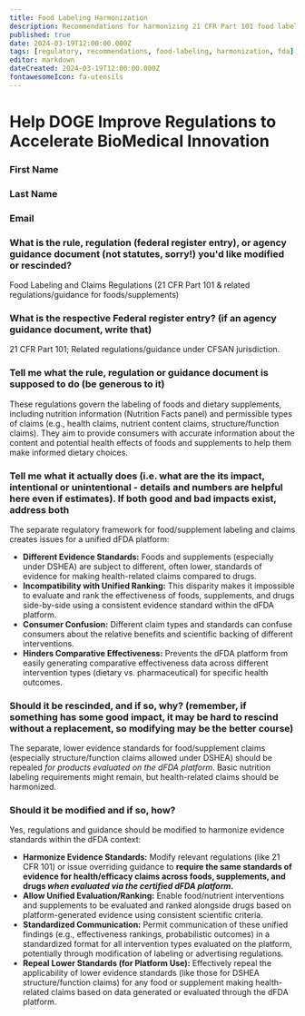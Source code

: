 ```yaml
---
title: Food Labeling Harmonization
description: Recommendations for harmonizing 21 CFR Part 101 food labeling requirements with dFDA platform capabilities
published: true
date: 2024-03-19T12:00:00.000Z
tags: [regulatory, recommendations, food-labeling, harmonization, fda]
editor: markdown
dateCreated: 2024-03-19T12:00:00.000Z
fontawesomeIcon: fa-utensils
---
```


# Help DOGE Improve Regulations to Accelerate BioMedical Innovation

### First Name

### Last Name

### Email

### What is the rule, regulation (federal register entry), or agency guidance document (not statutes, sorry!) you'd like modified or rescinded?

Food Labeling and Claims Regulations (21 CFR Part 101 & related regulations/guidance for foods/supplements)

### What is the respective Federal register entry? (if an agency guidance document, write that)

21 CFR Part 101; Related regulations/guidance under CFSAN jurisdiction.

### Tell me what the rule, regulation or guidance document is supposed to do (be generous to it)

These regulations govern the labeling of foods and dietary supplements, including nutrition information (Nutrition Facts panel) and permissible types of claims (e.g., health claims, nutrient content claims, structure/function claims). They aim to provide consumers with accurate information about the content and potential health effects of foods and supplements to help them make informed dietary choices.

### Tell me what it actually does (i.e. what are the its impact, intentional or unintentional - details and numbers are helpful here even if estimates). If both good and bad impacts exist, address both

The separate regulatory framework for food/supplement labeling and claims creates issues for a unified dFDA platform:

* **Different Evidence Standards:** Foods and supplements (especially under DSHEA) are subject to different, often lower, standards of evidence for making health-related claims compared to drugs.
* **Incompatibility with Unified Ranking:** This disparity makes it impossible to evaluate and rank the effectiveness of foods, supplements, and drugs side-by-side using a consistent evidence standard within the dFDA platform.
* **Consumer Confusion:** Different claim types and standards can confuse consumers about the relative benefits and scientific backing of different interventions.
* **Hinders Comparative Effectiveness:** Prevents the dFDA platform from easily generating comparative effectiveness data across different intervention types (dietary vs. pharmaceutical) for specific health outcomes.

### Should it be rescinded, and if so, why? (remember, if something has some good impact, it may be hard to rescind without a replacement, so modifying may be the better course)

The separate, lower evidence standards for food/supplement claims (especially structure/function claims allowed under DSHEA) should be repealed *for products evaluated on the dFDA platform*. Basic nutrition labeling requirements might remain, but health-related claims should be harmonized.

### Should it be modified and if so, how?

Yes, regulations and guidance should be modified to harmonize evidence standards within the dFDA context:

* **Harmonize Evidence Standards:** Modify relevant regulations (like 21 CFR 101) or issue overriding guidance to **require the same standards of evidence for health/efficacy claims across foods, supplements, and drugs *when evaluated via the certified dFDA platform*.**
* **Allow Unified Evaluation/Ranking:** Enable food/nutrient interventions and supplements to be evaluated and ranked alongside drugs based on platform-generated evidence using consistent scientific criteria.
* **Standardized Communication:** Permit communication of these unified findings (e.g., effectiveness rankings, probabilistic outcomes) in a standardized format for all intervention types evaluated on the platform, potentially through modification of labeling or advertising regulations.
* **Repeal Lower Standards (for Platform Use):** Effectively repeal the applicability of lower evidence standards (like those for DSHEA structure/function claims) for any food or supplement making health-related claims based on data generated or evaluated through the dFDA platform.
